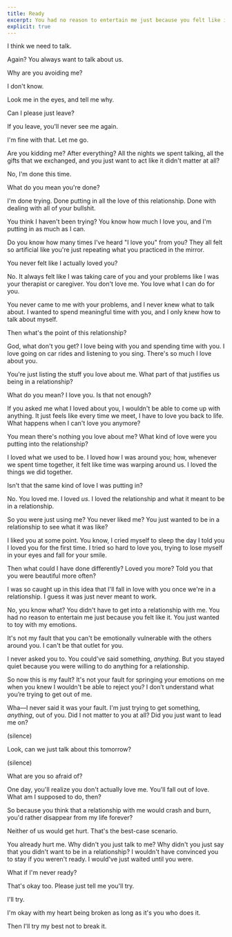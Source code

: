 ```yaml
---
title: Ready
excerpt: You had no reason to entertain me just because you felt like it.
explicit: true
---
```


I think we need to talk.

Again? You always want to talk about us.

Why are you avoiding me?

I don't know.

Look me in the eyes, and tell me why.

Can I please just leave?

If you leave, you'll never see me again.

I'm fine with that. Let me go.

Are you kidding me? After everything? All the nights we spent talking, all the gifts that we exchanged, and you just want to act like it didn't matter at all?

No, I'm done this time.

What do you mean you're done?

I'm done trying. Done putting in all the love of this relationship. Done with dealing with all of your bullshit.

You think I haven't been trying? You know how much I love you, and I'm putting in as much as I can.

Do you know how many times I've heard "I love you" from you? They all felt so artificial like you're just repeating what you practiced in the mirror.

You never felt like I actually loved you?

No. It always felt like I was taking care of you and your problems like I was your therapist or caregiver. You don't love me. You love what I can do for you.

You never came to me with your problems, and I never knew what to talk about. I wanted to spend meaningful time with you, and I only knew how to talk about myself.

Then what's the point of this relationship?

God, what don't you get? I love being with you and spending time with you. I love going on car rides and listening to you sing. There's so much I love about you.

You're just listing the stuff you love about me. What part of that justifies us being in a relationship?

What do you mean? I love you. Is that not enough?

If you asked me what I loved about you, I wouldn't be able to come up with anything. It just feels like every time we meet, I have to love you back to life. What happens when I can't love you anymore?

You mean there's nothing you love about me? What kind of love were you putting into the relationship?

I loved what we used to be. I loved how I was around you; how, whenever we spent time together, it felt like time was warping around us. I loved the things we did together.

Isn't that the same kind of love I was putting in?

No. You loved me. I loved *us*. I loved the relationship and what it meant to be in a relationship.

So you were just using me? You never liked me? You just wanted to be in a relationship to see what it was like?

I liked you at some point. You know, I cried myself to sleep the day I told you I loved you for the first time. I tried so hard to love you, trying to lose myself in your eyes and fall for your smile.

Then what could I have done differently? Loved you more? Told you that you were beautiful more often?

I was so caught up in this idea that I'll fall in love with you once we're in a relationship. I guess it was just never meant to work.

No, you know what? You didn't have to get into a relationship with me. You had no reason to entertain me just because you felt like it. You just wanted to toy with my emotions.

It's not my fault that you can't be emotionally vulnerable with the others around you. I can't be that outlet for you.

I never asked you to. You could've said something, *anything*. But you stayed quiet because you were willing to do anything for a relationship.

So now this is my fault? It's not your fault for springing your emotions on me when you knew I wouldn't be able to reject you? I don’t understand what you’re trying to get out of me.

Wha&mdash;I never said it was your fault. I'm just trying to get something, *anything*, out of you. Did I not matter to you at all? Did you just want to lead me on?

(silence)

Look, can we just talk about this tomorrow?

(silence)

What are you so afraid of?

One day, you'll realize you don't actually love me. You'll fall out of love. What am I supposed to do, then?

So because you think that a relationship with me would crash and burn, you'd rather disappear from my life forever?

Neither of us would get hurt. That's the best-case scenario.

You already hurt me. Why didn't you just talk to me? Why didn't you just say that you didn't want to be in a relationship? I wouldn't have convinced you to stay if you weren't ready. I would've just waited until you were.

What if I'm never ready?

That's okay too. Please just tell me you'll try.

I'll try.

I'm okay with my heart being broken as long as it's you who does it.

Then I'll try my best not to break it.
